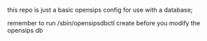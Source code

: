 this repo is just a basic opensips config for use with a database; 

remember to run /sbin/opensipsdbctl create before you modify the opensips db 
